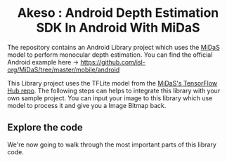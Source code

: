 <div align="center">
  <h1>Akeso : Android Depth Estimation SDK In Android With MiDaS</h1>
</div>

The repository contains an Android Library project which uses the [MiDaS](https://github.com/isl-org/MiDaS) model to perform monocular
depth estimation. You can find the official Android example here -> https://github.com/isl-org/MiDaS/tree/master/mobile/android

This Library project uses the TFLite model from the [MiDaS's TensorFlow Hub repo](https://tfhub.dev/intel/midas/v2_1_small/1).
The following steps can helps to integrate this library with your own sample project. You can input your image to this library which use
model to process it and give you a Image Bitmap back.

## Explore the code

We're now going to walk through the most important parts of this library code.